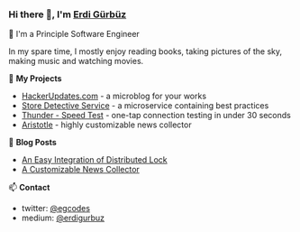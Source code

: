 ### Hi there 👋, I'm [Erdi Gürbüz](https://egcodes.blogspot.com)


🔭 I'm a Principle Software Engineer

In my spare time, I mostly enjoy reading books, 
taking pictures of the sky, making music and watching movies.

🌱 **My Projects**
- [HackerUpdates.com](https://github.com/egcodes/hsw) - a microblog for your works
- [Store Detective Service](https://github.com/egcodes/store-detective-service) - a microservice containing best practices
- [Thunder - Speed Test](https://github.com/egcodes/speed-test) - one-tap connection testing in under 30 seconds
- [Aristotle](https://github.com/egcodes/aristotle) - highly customizable news collector


📕 **Blog Posts**
<!-- BLOG-POST-LIST:START -->
- [An Easy Integration of Distributed Lock](https://medium.com/sahibinden-technology/an-easy-integration-of-distributed-lock-4b19a704ce49)
- [A Customizable News Collector](https://medium.com/@erdigurbuz/a-customizable-news-collector-c29ba99d3fa8)
<!-- BLOG-POST-LIST:END -->


📫 **Contact**
- twitter: [@egcodes](https://twitter.com/egcodes)
- medium: [@erdigurbuz](https://medium.com/@erdigurbuz)

